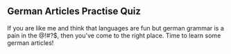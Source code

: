 ## German Articles Practise Quiz
If you are like me and think that languages are fun but german grammar is a pain in the @!#?$, then you've come to the right place. Time to learn some german articles!
